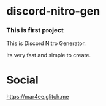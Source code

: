 # discord-nitro-gen

### This is first project

This is Discord Nitro Generator. 

Its very fast and simple to create.

# Social

https://mar4ee.glitch.me
